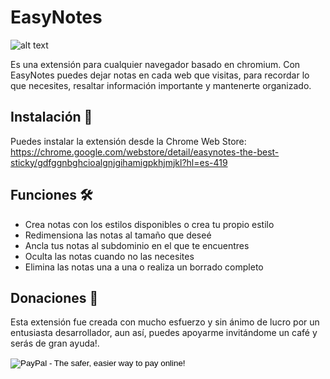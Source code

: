 # EasyNotes 
![alt text](https://raw.githubusercontent.com/andros-code/easyNotes/master/src/img/logo128.png) 

Es una extensión para cualquier navegador basado en chromium. Con EasyNotes puedes dejar notas en cada web que visitas, para recordar lo que necesites, resaltar información importante y mantenerte organizado.

## Instalación 🚀
Puedes instalar la extensión desde la Chrome Web Store:
https://chrome.google.com/webstore/detail/easynotes-the-best-sticky/gdfggnbghcioalgnjgihamigpkhjmjkl?hl=es-419


## Funciones 🛠️
* Crea notas con los estilos disponibles o crea tu propio estilo
* Redimensiona las notas al tamaño que deseé
* Ancla tus notas al subdominio en el que te encuentres
* Oculta las notas cuando no las necesites
* Elimina las notas una a una o realiza un borrado completo

## Donaciones :money_with_wings:
Esta extensión fue creada con mucho esfuerzo y sin ánimo de lucro por un entusiasta desarrollador, aun así, puedes apoyarme invitándome un café y serás de gran ayuda!.

<form id="donativesEx0A" action="https://www.paypal.com/cgi-bin/webscr" method="post" target="_top">
		<input type="hidden" name="cmd" value="_s-xclick">
		<input type="hidden" name="hosted_button_id" value="GC8A5YXZLDRMU">
	  <input type="image" src="https://www.paypalobjects.com/en_US/i/btn/btn_donateCC_LG.gif" border="0" name="submit" alt="PayPal - The safer, easier way to pay online!">
	<img alt="" border="0" src="https://www.paypalobjects.com/es_XC/i/scr/pixel.gif" width="1" height="1">
</form>






